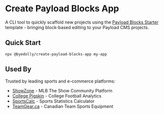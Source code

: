 # Create Payload Blocks App

A CLI tool to quickly scaffold new projects using the [Payload Blocks Starter](https://github.com/ByeDolly/Payload-Blocks-Starter/) template - bringing block-based editing to your Payload CMS projects.

## Quick Start

`npx @byedolly/create-payload-blocks-app my-app`

## Used By

Trusted by leading sports and e-commerce platforms:

- [ShowZone](https://showzone.gg) - MLB The Show Community Platform
- [College Pigskin](https://collegepigskin.gg) - College Football Analytics
- [SportsCalc](https://sportcalcs.com) - Sports Statistics Calculator
- [TeamGear.ca](https://teamgear.ca) - Canadian Team Sports Equipment
